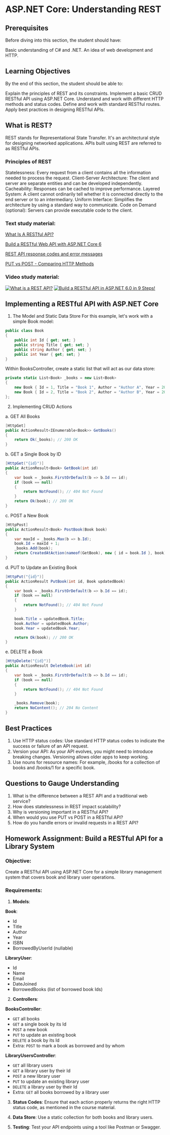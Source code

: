 # ASP.NET Core: Understanding REST

## Prerequisites
Before diving into this section, the student should have:

Basic understanding of C# and .NET.
An idea of web development and HTTP.

## Learning Objectives
By the end of this section, the student should be able to:

Explain the principles of REST and its constraints.
Implement a basic CRUD RESTful API using ASP.NET Core.
Understand and work with different HTTP methods and status codes.
Define and work with standard RESTful routes.
Apply best practices in designing RESTful APIs.

## What is REST?
REST stands for Representational State Transfer. It's an architectural style for designing networked applications. APIs built using REST are referred to as RESTful APIs.

### Principles of REST
Statelessness: Every request from a client contains all the information needed to process the request.
Client-Server Architecture: The client and server are separate entities and can be developed independently.
Cacheability: Responses can be cached to improve performance.
Layered System: A client cannot ordinarily tell whether it is connected directly to the end server or to an intermediary.
Uniform Interface: Simplifies the architecture by using a standard way to communicate.
Code on Demand (optional): Servers can provide executable code to the client.

### Text study material:
[What Is A RESTful API?](https://aws.amazon.com/what-is/restful-api/)

[Build a RESTful Web API with ASP.NET Core 6](https://medium.com/net-core/build-a-restful-web-api-with-asp-net-core-6-30747197e229)

[REST API response codes and error messages](https://www.ibm.com/docs/en/odm/8.5.1?topic=api-rest-response-codes-error-messages)

[PUT vs POST - Comparing HTTP Methods](https://www.keycdn.com/support/put-vs-post)
### Video study material:
[![What is a REST API?](https://img.youtube.com/vi/lsMQRaeKNDk/0.jpg)](https://www.youtube.com/watch?v=lsMQRaeKNDk)
[![Build a RESTful API in ASP.NET 6.0 in 9 Steps!](https://img.youtube.com/vi/Tj3qsKSNvMk/0.jpg)](https://www.youtube.com/watch?v=Tj3qsKSNvMk)

## Implementing a RESTful API with ASP.NET Core

1. The Model and Static Data Store
For this example, let's work with a simple Book model:

```csharp
public class Book
{
    public int Id { get; set; }
    public string Title { get; set; }
    public string Author { get; set; }
    public int Year { get; set; }
}
```

Within BooksController, create a static list that will act as our data store:
```csharp
private static List<Book> _books = new List<Book>
{
    new Book { Id = 1, Title = "Book 1", Author = "Author A", Year = 2001 },
    new Book { Id = 2, Title = "Book 2", Author = "Author B", Year = 2002 }
};
```
2. Implementing CRUD Actions

a. GET All Books

```csharp
[HttpGet]
public ActionResult<IEnumerable<Book>> GetBooks()
{
    return Ok(_books); // 200 OK
}
```

b. GET a Single Book by ID

```csharp
[HttpGet("{id}")]
public ActionResult<Book> GetBook(int id)
{
    var book = _books.FirstOrDefault(b => b.Id == id);
    if (book == null)
    {
        return NotFound(); // 404 Not Found
    }
    return Ok(book); // 200 OK
}
```

c. POST a New Book

```csharp
[HttpPost]
public ActionResult<Book> PostBook(Book book)
{
    var maxId = _books.Max(b => b.Id);
    book.Id = maxId + 1;
    _books.Add(book);
    return CreatedAtAction(nameof(GetBook), new { id = book.Id }, book); // 201 Created
}
```

d. PUT to Update an Existing Book

```csharp
[HttpPut("{id}")]
public ActionResult PutBook(int id, Book updatedBook)
{
    var book = _books.FirstOrDefault(b => b.Id == id);
    if (book == null)
    {
        return NotFound(); // 404 Not Found
    }

    book.Title = updatedBook.Title;
    book.Author = updatedBook.Author;
    book.Year = updatedBook.Year;

    return Ok(book); // 200 OK
}
```

e. DELETE a Book

```csharp
[HttpDelete("{id}")]
public ActionResult DeleteBook(int id)
{
    var book = _books.FirstOrDefault(b => b.Id == id);
    if (book == null)
    {
        return NotFound(); // 404 Not Found
    }

    _books.Remove(book);
    return NoContent(); // 204 No Content
}
```

## Best Practices
1. Use HTTP status codes: Use standard HTTP status codes to indicate the success or failure of an API request.
2. Version your API: As your API evolves, you might need to introduce breaking changes. Versioning allows older apps to keep working.
3. Use nouns for resource names: For example, /books for a collection of books and /books/1 for a specific book.

## Questions to Gauge Understanding
1. What is the difference between a REST API and a traditional web service?
2. How does statelessness in REST impact scalability?
3. Why is versioning important in a RESTful API?
4. When would you use PUT vs POST in a RESTful API?
5. How do you handle errors or invalid requests in a REST API?

## Homework Assignment: Build a RESTful API for a Library System

### Objective:
Create a RESTful API using ASP.NET Core for a simple library management system that covers book and library user operations.

### Requirements:

1. **Models**:

**Book**: 
 - Id 
 - Title 
 - Author 
 - Year 
 - ISBN 
 - BorrowedByUserId (nullable)

**LibraryUser**: 
 - Id 
 - Name 
 - Email 
 - DateJoined 
 - BorrowedBooks (list of borrowed book Ids)

2. **Controllers**:

**BooksController**:
 - `GET` all books
 - `GET` a single book by its Id
 - `POST` a new book
 - `PUT` to update an existing book
 - `DELETE` a book by its Id
 - Extra: `POST` to mark a book as borrowed and by whom
 
**LibraryUsersController**:
 - `GET` all library users
 - `GET` a library user by their Id
 - `POST` a new library user
 - `PUT` to update an existing library user
 - `DELETE` a library user by their Id
 - Extra: `GET` all books borrowed by a library user

3. **Status Codes**: Ensure that each action properly returns the right HTTP status code, as mentioned in the course material.

4. **Data Store**: Use a static collection for both books and library users.

5. **Testing**: Test your API endpoints using a tool like Postman or Swagger.

